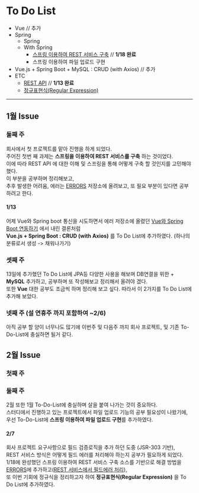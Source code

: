 # To Do List

+ Vue // 추가
+ Spring
    + Spring
    + With Spring 
        + [스프링 이용하여 REST 서비스 구축](../withSpring/스프링-이용하여-REST-서비스-구축.md) // **1/18 완료**
        + 스프링 이용하여 파일 업로드 구현
+ Vue.js + Spring Boot + MySQL : CRUD (with Axios) // 추가
+ ETC 
    + [REST API](../etc/restApi.md)  // **1/13 완료** 
    + [정규표현식(Regular Expression)](../etc/patternMatching.md)

-----

## 1월 Issue

### 둘째 주

회사에서 첫 프로젝트를 맡아 진행을 하게 되었다. <br>
주어진 첫번 째 과제는 **스프링을 이용하여 REST 서비스를 구축** 하는 것이었다. <br>
이에 따라 REST API 에 대한 이해 및 스프링을 통해 어떻게 구축 할 것인지를 고민해야했다. <br>
이 부분을 공부하며 정리해보고, <br>
추후 발생한 어려움, 에러는 [ERRORS](https://github.com/hyungoo7703/ERRORS) 저장소에 올려보고, 또 필요 부분이 있다면 공부하려고 한다.

#### 1/13

어제 Vue와 Spring boot 통신을 시도하면서 에러 저장소에 올렸던 [Vue와 Spring Boot 연동하기](https://github.com/hyungoo7703/ERRORS/blob/main/22-01/01-12-Vue%EC%99%80-Spring-Boot-%EC%97%B0%EB%8F%99%ED%95%98%EA%B8%B0.md) 에서 내린 결론처럼 <br>
**Vue.js + Spring Boot : CRUD (with Axios)** 를 To Do List에 추가하였다. (하나의 분류로서 생성 -> 채워나가기)

### 셋째 주

13일에 추가했던 To Do List에 JPA등 다양한 사용을 해보며 DB연결을 위한 + **MySQL** 추가하고, 공부하며 또 작성해보고 정리해서 올려야 겠다. <br>
또한 **Vue** 대한 공부도 조금씩 하며 정리해 보고 싶다. 따라서 이 2가지를 To Do List에 추가해 보았다.

### 넷째 주 (설 연휴주 까지 포함하여 ~2/6)

아직 공부 할 양이 너무나도 많기에 이번주 및 다음주 까지 회사 프로젝트, 및 기존 To-Do-List에 충실하면 될거 같다.

## 2월 Issue

### 첫째 주

### 둘째 주

2월 또한 1월 To-Do-List에 충실하며 살을 붙여 나가는 것이 중요하다. <br>
스터디에서 진행하고 있는 프로젝트에서 파일 업로드 기능의 공부 필요성이 나왔기에, <br>
우선 To-Do-List에 **스프링 이용하여 파일 업로드 구현**를 추가하였다.

#### 2/7

회사 프로젝트 요구사항으로 필드 검증로직을 추가 하던 도중 (JSR-303 기반), <br>
REST 서비스 방식은 어떻게 필드 에러를 처리해야 하는지 공부가 필요하게 되었다. <br>
1/18에 완성했던 스프링 이용하여 REST 서비스 구축 소스를 기반으로 해결 방법을 [ERRORS](https://github.com/hyungoo7703/ERRORS)에 추가하고([REST 서비스에서 필드에러 처리](https://github.com/hyungoo7703/ERRORS/blob/main/22-02/02-07-REST-%EC%84%9C%EB%B9%84%EC%8A%A4%EC%97%90%EC%84%9C-%ED%95%84%EB%93%9C%EC%97%90%EB%9F%AC-%EC%B2%98%EB%A6%AC.md)), <br>
또 이번 기회에 정규식을 정리하고자 하여 **정규표현식(Regular Expression)** 을 To Do List에 추가하였다.


